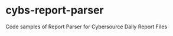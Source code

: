cybs-report-parser
==================

Code samples of Report Parser for Cybersource Daily Report Files
